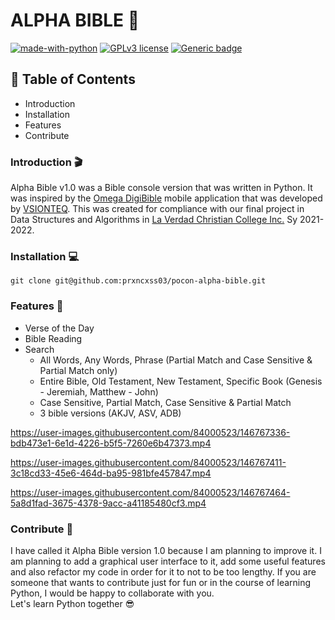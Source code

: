 # ALPHA BIBLE :open_book:
[![made-with-python](https://img.shields.io/badge/Made%20with-Python-1f425f.svg)](https://www.python.org/)
[![GPLv3 license](https://img.shields.io/badge/License-GPLv3-blue.svg)](http://perso.crans.org/besson/LICENSE.html)
[![Generic badge](https://img.shields.io/badge/size-21.7MB-orange.svg)](https://shields.io/)




## :page_facing_up: Table of Contents
* Introduction
* Installation
* Features
* Contribute
### Introduction :clapper:
Alpha Bible v1.0 was a Bible console version that was written in Python. It was inspired by the [Omega DigiBible](https://www.omegadigibible.com/) mobile application that was developed by [VSIONTEQ](https://vsionteq.com/). 
This was created for compliance with our final project in Data Structures and Algorithms in [La Verdad Christian College Inc.](https://laverdad.edu.ph/) Sy 2021-2022.
### Installation :computer:
```
git clone git@github.com:prxncxss03/pocon-alpha-bible.git
```
### Features :rocket:
- Verse of the Day
- Bible Reading
- Search 
  - All Words, Any Words, Phrase (Partial Match and Case Sensitive & Partial Match only)
  - Entire Bible, Old Testament, New Testament, Specific Book (Genesis - Jeremiah, Matthew - John)
  - Case Sensitive, Partial Match, Case Sensitive & Partial Match
  - 3 bible  versions (AKJV, ASV, ADB)
  

https://user-images.githubusercontent.com/84000523/146767336-bdb473e1-6e1d-4226-b5f5-7260e6b47373.mp4


https://user-images.githubusercontent.com/84000523/146767411-3c18cd33-45e6-464d-ba95-981bfe457847.mp4




https://user-images.githubusercontent.com/84000523/146767464-5a8d1fad-3675-4378-9acc-a41185480cf3.mp4





 ### Contribute :handshake:
I have called it Alpha Bible version 1.0 because I am planning to improve it. I am planning to add a graphical user interface to it, add some useful features and also refactor my code in order for it to not to be too lengthy. If you are someone that wants to contribute just for fun or in the course of learning Python, I would be happy to collaborate with you.   
Let's learn Python together :sunglasses:


